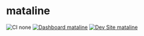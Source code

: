 # mataline

![CI none](https://img.shields.io/badge/ci-none-orange.svg)
[![Dashboard mataline](https://img.shields.io/badge/dashboard-mataline-yellow.svg)](https://dashboard.pantheon.io/sites/087162a7-a04f-4318-9b7c-48bf48f84e68#dev/code)
[![Dev Site mataline](https://img.shields.io/badge/site-mataline-blue.svg)](http://dev-mataline.pantheonsite.io/)